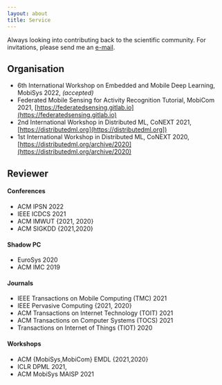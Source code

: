 ```yaml
---
layout: about
title: Service
---
```


Always looking into contributing back to the scientific community. For invitations, please send me an [e-mail](mailto:mail@stefanos.cc).

## Organisation

* 6th International Workshop on Embedded and Mobile Deep Learning, MobiSys 2022, _(accepted)_
* Federated Mobile Sensing for Activity Recognition Tutorial, MobiCom 2021, [https://federatedsensing.gitlab.io](https://federatedsensing.gitlab.io)
* 2nd International Workshop in Distributed ML, CoNEXT 2021,  [https://distributedml.org](https://distributedml.org])
* 1st International Workshop in Distributed ML, CoNEXT 2020,  [https://distributedml.org/archive/2020](https://distributedml.org/archive/2020)


## Reviewer

#### Conferences

* ACM IPSN 2022
* IEEE ICDCS 2021
* ACM IMWUT {2021, 2020}
* ACM SIGKDD {2021,2020}

#### Shadow PC
* EuroSys 2020
* ACM IMC 2019

#### Journals

* IEEE Transactions on Mobile Computing (TMC) 2021
* IEEE Pervasive Computing {2021, 2020}
* ACM Transactions on Internet Technology (TOIT) 2021
* ACM Transactions on Computer Systems (TOCS) 2021
* Transactions on Internet of Things (TIOT) 2020

#### Workshops

* ACM {MobiSys,MobiCom} EMDL {2021,2020}
* ICLR DPML 2021,
* ACM MobiSys MAISP 2021




